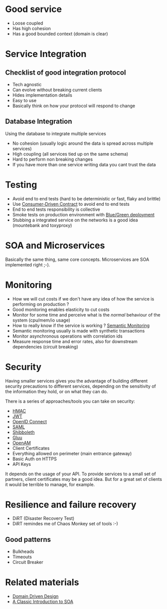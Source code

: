 # Good service

* Loose coupled
* Has high cohesion
* Has a good bounded context (domain is clear)

# Service Integration

## Checklist of good integration protocol

* Tech agnostic
* Can evolve without breaking current clients
* Hides implementation details
* Easy to use
* Basically think on how your protocol will respond to change


## Database Integration

Using the database to integrate multiple services

* No cohesion (usually logic around the data is spread across multiple services)
* High coupling (all services tied up on the same schema)
* Hard to perform non breaking changes
* If you have more than one service writing data you cant trust the data


# Testing

* Avoid end to end tests (hard to be deterministic or fast, flaky and brittle)
* Use [Consumer-Driven Contract](http://martinfowler.com/articles/consumerDrivenContracts.html) to avoid end to end tests
* End to end tests responsibility is collective
* Smoke tests on production environment with [Blue/Green deployment](http://martinfowler.com/bliki/BlueGreenDeployment.html)
* Stubbing a integrated service on the networks is a good idea (mountebank and toxyproxy)


# SOA and Microservices

Basically the same thing, same core concepts. Microservices are SOA implemented right ;-).


# Monitoring

* How we will cut costs if we don't have any idea of how the service is performing on production ?
* Good monitoring enables elasticity to cut costs
* Monitor for some time and perceive what is the *normal* behaviour of the system (cpu/mem/io usage)
* How to really know if the service is working ? [Semantic Monitoring](http://www.thoughtworks.com/pt/radar/techniques/semantic-monitoring)
* Semantic monitoring usually is made with synthetic transactions
* Monitor asynchronous operations with correlation ids
* Measure response time and error rates, also for downstream dependencies (circuit breaking)


# Security

Having smaller services gives you the advantage of building different security precautions to different services,
depending on the sensitivity of the information they hold, or on what they can do.

There is a series of approaches/tools you can take on security:

* [HMAC](https://en.wikipedia.org/wiki/Hash-based_message_authentication_code)
* [JWT](http://jwt.io/)
* [OpenID Connect](http://openid.net/connect/)
* [SAML](https://en.wikipedia.org/wiki/Security_Assertion_Markup_Language)
* [Shibboleth](https://shibboleth.net/)
* [Gluu](http://www.gluu.org/)
* [OpenAM](https://en.wikipedia.org/wiki/OpenAM)
* Client Certificates
* Everything allowed on perimeter (main entrance gateway)
* Basic Auth on HTTPS 
* API Keys

It depends on the usage of your API. To provide services to a small set of partners, client certificates may be a good
idea. But for a great set of clients it would be terrible to manage, for example.


# Resilience and failure recovery

* DiRT (Disaster Recovery Test)
* DiRT remindes me of Chaos Monkey set of tools :-)


## Good patterns

* Bulkheads
* Timeouts
* Circuit Breaker


# Related materials

* [Domain Driven Design](http://www.amazon.com/Domain-Driven-Design-Tackling-Complexity-Software/dp/0321125215)
* [A Classic Introduction to SOA](http://dannorth.net/classic-soa/)
